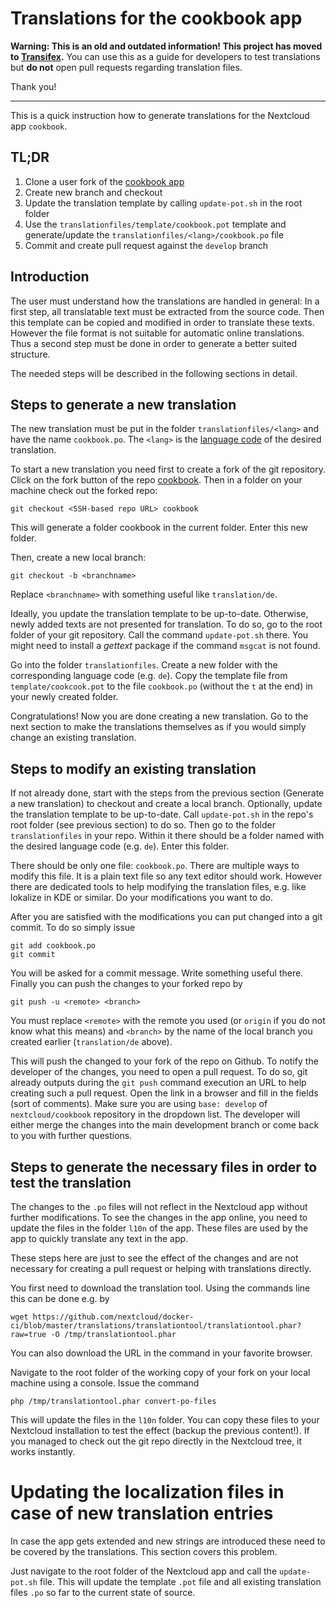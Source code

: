 # Translations for the cookbook app

**Warning:
This is an old and outdated information! This project has moved to [Transifex](https://app.transifex.com/nextcloud/nextcloud/cookbook/).**
You can use this as a guide for developers to test translations but **do not** open pull requests regarding translation files.

Thank you!

---

This is a quick instruction how to generate translations for the Nextcloud app `cookbook`.


## TL;DR

1. Clone a user fork of the [cookbook app](https://github.com/nextcloud/cookbook)
2. Create new branch and checkout
3. Update the translation template by calling `update-pot.sh` in the root folder
4. Use the `translationfiles/template/cookbook.pot` template and generate/update the `translationfiles/<lang>/cookbook.po` file
5. Commit and create pull request against the `develop` branch

## Introduction

The user must understand how the translations are handled in general:
In a first step, all translatable text must be extracted from the source code.
Then this template can be copied and modified in order to translate these texts.
However the file format is not suitable for automatic online translations.
Thus a second step must be done in order to generate a better suited structure.

The needed steps will be described in the following sections in detail.

## Steps to generate a new translation

The new translation must be put in the folder `translationfiles/<lang>` and have the name `cookbook.po`.
The `<lang>` is the [language code](http://www.lingoes.net/en/translator/langcode.htm) of the desired translation.

To start a new translation you need first to create a fork of the git repository. 
Click on the fork button of the repo [cookbook](https://github.com/nextcloud/cookbook).
Then in a folder on your machine check out the forked repo:

```
git checkout <SSH-based repo URL> cookbook
```
This will generate a folder cookbook in the current folder.
Enter this new folder.

Then, create a new local branch:

```
git checkout -b <branchname>
```
Replace `<branchname>` with something useful like `translation/de`.

Ideally, you update the translation template to be up-to-date.
Otherwise, newly added texts are not presented for translation.
To do so, go to the root folder of your git repository.
Call the command `update-pot.sh` there.
You might need to install a _gettext_ package if the command `msgcat` is not found.

Go into the folder `translationfiles`.
Create a new folder with the corresponding language code (e.g. `de`).
Copy the template file from `template/cookcook.pot` to the file `cookbook.po` (without the `t` at the end) in your newly created folder.

Congratulations!
Now you are done creating a new translation.
Go to the next section to make the translations themselves as if you would simply change an existing translation.

## Steps to modify an existing translation

If not already done, start with the steps from the previous section (Generate a new translation) to checkout and create a local branch.
Optionally, update the translation template to be up-to-date.
Call `update-pot.sh` in the repo's root folder (see previous section) to do so.
Then go to the folder `translationfiles` in your repo.
Within it there should be a folder named with the desired language code (e.g. `de`).
Enter this folder.

There should be only one file: `cookbook.po`.
There are multiple ways to modify this file.
It is a plain text file so any text editor should work.
However there are dedicated tools to help modifying the translation files, e.g. like lokalize in KDE or similar.
Do your modifications you want to do.

After you are satisfied with the modifications you can put changed into a git commit.
To do so simply issue

```
git add cookbook.po
git commit
```

You will be asked for a commit message.
Write something useful there.
Finally you can push the changes to your forked repo by

```
git push -u <remote> <branch>
```

You must replace `<remote>` with the remote you used (or `origin` if you do not know what this means) and `<branch>` by the name of the local branch you created earlier (`translation/de` above).

This will push the changed to your fork of the repo on Github.
To notify the developer of the changes, you need to open a pull request.
To do so, git already outputs during the `git push` command execution an URL to help creating such a pull request.
Open the link in a browser and fill in the fields (sort of comments).
Make sure you are using `base: develop` of `nextcloud/cookbook` repository in the dropdown list.
The developer will either merge the changes into the main development branch or come back to you with further questions.

## Steps to generate the necessary files in order to test the translation

The changes to the `.po` files will not reflect in the Nextcloud app without further modifications.
To see the changes in the app online, you need to update the files in the folder `l10n` of the app.
These files are used by the app to quickly translate any text in the app.

These steps here are just to see the effect of the changes and are not necessary for creating a pull request or helping with translations directly.

You first need to download the translation tool.
Using the commands line this can be done e.g. by

```
wget https://github.com/nextcloud/docker-ci/blob/master/translations/translationtool/translationtool.phar?raw=true -O /tmp/translationtool.phar
```
You can also download the URL in the command in your favorite browser.

Navigate to the root folder of the working copy of your fork on your local machine using a console.
Issue the command

```
php /tmp/translationtool.phar convert-po-files
```
This will update the files in the `l10n` folder.
You can copy these files to your Nextcloud installation to test the effect (backup the previous content!).
If you managed to check out the git repo directly in the Nextcloud tree, it works instantly.


# Updating the localization files in case of new translation entries

In case the app gets extended and new strings are introduced these need to be covered by the translations.
This section covers this problem.

Just navigate to the root folder of the Nextcloud app and call the `update-pot.sh` file.
This will update the template `.pot` file and all existing translation files `.po` so far to the current state of source.
